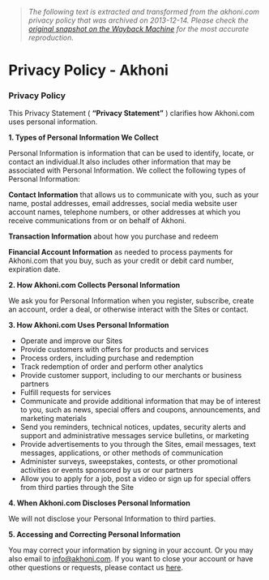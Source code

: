 > *The following text is extracted and transformed from the akhoni.com privacy policy that was archived on 2013-12-14. Please check the [original snapshot on the Wayback Machine](https://web.archive.org/web/20131214150154id_/http%3A//www.akhoni.com/privacy-policy) for the most accurate reproduction.*

# Privacy Policy - Akhoni

### Privacy Policy

This Privacy Statement ( **“Privacy Statement”** ) clarifies how Akhoni.com uses personal information.

**1\. Types of Personal Information We Collect**

Personal Information is information that can be used to identify, locate, or contact an individual.It also includes other information that may be associated with Personal Information. We collect the following types of Personal Information:

**Contact Information** that allows us to communicate with you, such as your name, postal addresses, email addresses, social media website user account names, telephone numbers, or other addresses at which you receive communications from or on behalf of Akhoni.

**Transaction Information** about how you purchase and redeem

**Financial Account Information** as needed to process payments for Akhoni.com that you buy, such as your credit or debit card number, expiration date.

**2\. How Akhoni.com Collects Personal Information**

We ask you for Personal Information when you register, subscribe, create an account, order a deal, or otherwise interact with the Sites or contact.

**3\. How Akhoni.com Uses Personal Information**

  * Operate and improve our Sites
  * Provide customers with offers for products and services
  * Process orders, including purchase and redemption
  * Track redemption of order and perform other analytics
  * Provide customer support, including to our merchants or business partners
  * Fulfill requests for services
  * Communicate and provide additional information that may be of interest to you, such as news, special offers and coupons, announcements, and marketing materials
  * Send you reminders, technical notices, updates, security alerts and support and administrative messages service bulletins, or marketing
  * Provide advertisements to you through the Sites, email messages, text messages, applications, or other methods of communication
  * Administer surveys, sweepstakes, contests, or other promotional activities or events sponsored by us or our partners
  * Allow you to apply for a job, post a video or sign up for special offers from third parties through the Site



**4\. When Akhoni.com Discloses Personal Information**

We will not disclose your Personal Information to third parties.

**5\. Accessing and Correcting Personal Information**

You may correct your information by signing in your account. Or you may also email to info@akhoni.com. If you want to close your account or have other questions or requests, please contact us [here](http://pixelnet.nextmp.net/akhoni/contacts).
